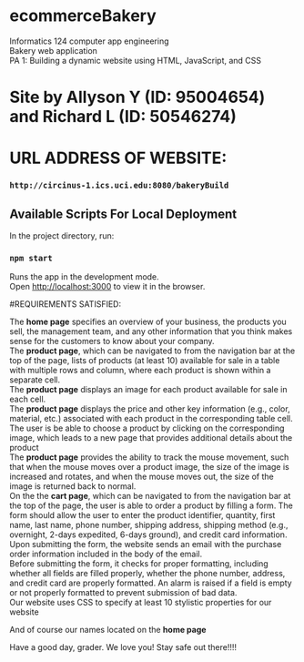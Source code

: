 # ecommerceBakery

Informatics 124 computer app engineering<br />
Bakery web application<br />
PA 1: Building a dynamic website using HTML, JavaScript, and CSS<br />

# Site by Allyson Y (ID: 95004654) and Richard L (ID: 50546274)

#  URL ADDRESS OF WEBSITE:
### `http://circinus-1.ics.uci.edu:8080/bakeryBuild`

## Available Scripts For Local Deployment

In the project directory, run:

### `npm start`

Runs the app in the development mode.<br />
Open [http://localhost:3000](http://localhost:3000) to view it in the browser.

#REQUIREMENTS SATISFIED:

The **home page** specifies an overview of your business, the products you sell, the management team, and any other information that you think makes sense for the customers to know about your company.  <br />
The **product page**, which can be navigated to from the navigation bar at the top of the page, lists of products (at least 10) available for sale in a table with multiple rows and column, where each product is shown within a separate cell.  <br />
The **product page** displays an image for each product available for sale in each cell.  <br />
The **product page** displays the price and other key information (e.g., color, material, etc.) associated with each product in the corresponding table cell.  <br />
The user is be able to choose a product by clicking on the corresponding image, which leads to a new page that provides additional details about the product  <br />
The **product page** provides the ability to track the mouse movement, such that when the mouse moves over a product image, the size of the image is increased and rotates, and when the mouse moves out, the size of the image is returned back to normal. <br />
On the the **cart page**, which can be navigated to from the navigation bar at the top of the page, the user is able to order a product by filling a form. The form should allow the user to enter the product identifier, quantity, first name, last name, phone number, shipping address, shipping method (e.g., overnight, 2-days expedited, 6-days ground), and credit card information.  <br />
Upon submitting the form, the website sends an email with the purchase order information included in the body of the email.  <br /> 
Before submitting the form, it checks for proper formatting, including whether all fields are filled properly, whether the phone number, address, and credit card are properly formatted. An alarm is raised if a field is empty or not properly formatted to prevent submission of bad data.  <br />
Our website uses CSS to specify at least 10 stylistic properties for our website <br />

And of course our names located on the **home page**


Have a good day, grader. We love you! Stay safe out there!!!!